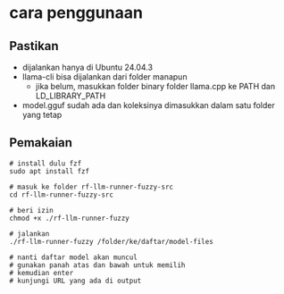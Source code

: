 # cara penggunaan

## Pastikan

- dijalankan hanya di Ubuntu 24.04.3
- llama-cli bisa dijalankan dari folder manapun
    - jika belum, masukkan folder binary folder llama.cpp ke PATH dan LD_LIBRARY_PATH
- model.gguf sudah ada dan koleksinya dimasukkan dalam satu folder yang tetap

## Pemakaian

```
# install dulu fzf
sudo apt install fzf
```

```
# masuk ke folder rf-llm-runner-fuzzy-src
cd rf-llm-runner-fuzzy-src
```

```
# beri izin
chmod +x ./rf-llm-runner-fuzzy
```

```
# jalankan
./rf-llm-runner-fuzzy /folder/ke/daftar/model-files

# nanti daftar model akan muncul
# gunakan panah atas dan bawah untuk memilih
# kemudian enter
# kunjungi URL yang ada di output
```